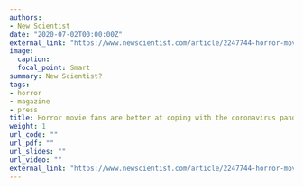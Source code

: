 ```yaml
---
authors:
- New Scientist
date: "2020-07-02T00:00:00Z"
external_link: "https://www.newscientist.com/article/2247744-horror-movie-fans-are-better-at-coping-with-the-coronavirus-pandemic/#ixzz6cOTPsJ6W"
image:
  caption:
  focal_point: Smart
summary: New Scientist?
tags:
- horror
- magazine
- press
title: Horror movie fans are better at coping with the coronavirus pandemic
weight: 1
url_code: ""
url_pdf: ""
url_slides: ""
url_video: ""
external_link: "https://www.newscientist.com/article/2247744-horror-movie-fans-are-better-at-coping-with-the-coronavirus-pandemic/#ixzz6cOTPsJ6W"
---
```

